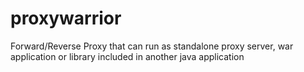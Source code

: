 # proxywarrior
Forward/Reverse Proxy that can run as standalone proxy server, war application or library included in another java application
